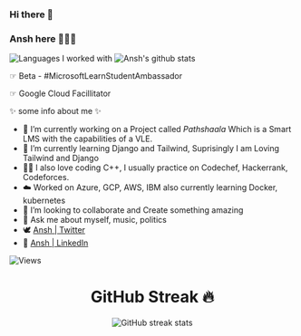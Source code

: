 ### Hi there 👋

### Ansh here 👨‍💻😉

  
![Languages I worked with](https://github-readme-stats.vercel.app/api/top-langs/?username=26ansh&hide=html&theme=dark)
![Ansh's github stats](https://github-readme-stats.vercel.app/api?username=26ansh&show_icons=true&theme=dark&include_all_commits=true)
  


☞ Beta - #MicrosoftLearnStudentAmbassador

☞ Google Cloud Facillitator

✨ some info about me ✨

- 🔭 I’m currently working on a Project called *Pathshaala* Which is a Smart LMS with the capabilities of a VLE.
- 🌱 I’m currently learning Django and Tailwind, Suprisingly I am Loving Tailwind and Django
- 👨‍💻 I also love coding C++, I usually practice on Codechef, Hackerrank, Codeforces.
- ☁️ Worked on Azure, GCP, AWS, IBM also currently learning Docker, kubernetes
- 👯 I’m looking to collaborate and Create something amazing
- 💬 Ask me about myself, music, politics
- 🕊 [Ansh | Twitter](https://twitter.com/Vidyabhanuansh)
- 🤖 [Ansh | LinkedIn](https://www.linkedin.com/in/26ansh)


![Views](https://komarev.com/ghpvc/?username=26ansh)

<div align="center">
<h1> GitHub Streak 🔥 </h1>
  
![GitHub streak stats](https://github-readme-streak-stats.herokuapp.com/?user=26ANSH) 

</div>

